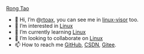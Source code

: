 [Rong Tao](https://github.com/Rtoax)

- 👋 Hi, I’m @[rtoax](https://github.com/Rtoax), you can see me in [linux-visor](https://github.com/linux-visor) too.
- 👀 I’m interested in [Linux](https://github.com/torvalds/linux)
- 🌱 I’m currently learning [Linux](https://github.com/torvalds/linux)
- 💞️ I’m looking to collaborate on [Linux](https://github.com/torvalds/linux)
- 📫 How to reach me [GitHub](https://github.com/Rtoax), [CSDN](https://rtoax.blog.csdn.net/), [Gitee](https://gitee.com/rtoax).
